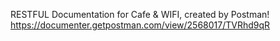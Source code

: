 RESTFUL Documentation for Cafe & WIFI, created by Postman!
https://documenter.getpostman.com/view/2568017/TVRhd9qR
